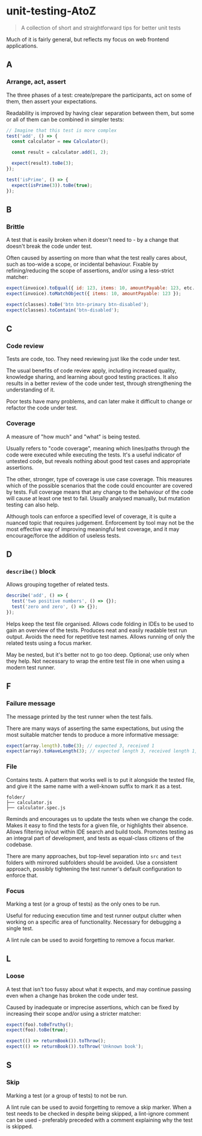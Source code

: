 # unit-testing-AtoZ

> A collection of short and straightforward tips for better unit tests

Much of it is fairly general, but reflects my focus on web frontend applications.

## A

### Arrange, act, assert

The three phases of a test: create/prepare the participants, act on some of them, then assert your expectations.

Readability is improved by having clear separation between them, but some or all of them can be combined in simpler tests:

```javascript
// Imagine that this test is more complex
test('add', () => {
  const calculator = new Calculator();

  const result = calculator.add(1, 2);

  expect(result).toBe(3);
});

test('isPrime', () => {
  expect(isPrime(3)).toBe(true);
});
```

## B

### Brittle

A test that is easily broken when it doesn't need to - by a change that doesn't break the code under test.

Often caused by asserting on more than what the test really cares about, such as too-wide a scope, or incidental behaviour. Fixable by refining/reducing the scope of assertions, and/or using a less-strict matcher:

```javascript
expect(invoice).toEqual({ id: 123, items: 10, amountPayable: 123, etc... });
expect(invoice).toMatchObject({ items: 10, amountPayable: 123 });

expect(classes).toBe('btn btn-primary btn-disabled');
expect(classes).toContain('btn-disabled');
```

## C

### Code review

Tests are code, too. They need reviewing just like the code under test.

The usual benefits of code review apply, including increased quality, knowledge sharing, and learning about good testing practices. It also results in a better review of the code under test, through strengthening the understanding of it.

Poor tests have many problems, and can later make it difficult to change or refactor the code under test.

### Coverage

A measure of "how much" and "what" is being tested.

Usually refers to "code coverage", meaning which lines/paths through the code were executed while executing the tests. It's a useful indicator of untested code, but reveals nothing about good test cases and appropriate assertions.

The other, stronger, type of coverage is use case coverage. This measures which of the possible scenarios that the code could encounter are covered by tests. Full coverage means that any change to the behaviour of the code will cause at least one test to fail. Usually analysed manually, but mutation testing can also help.

Although tools can enforce a specified level of coverage, it is quite a nuanced topic that requires judgement. Enforcement by tool may not be the most effective way of improving meaningful test coverage, and it may encourage/force the addition of useless tests.

## D

### `describe()` block

Allows grouping together of related tests.

```javascript
describe('add', () => {
  test('two positive numbers', () => {});
  test('zero and zero', () => {});
});
```

Helps keep the test file organised. Allows code folding in IDEs to be used to gain an overview of the tests. Produces neat and easily readable test run output. Avoids the need for repetitive test names. Allows running of only the related tests using a focus marker.

May be nested, but it's better not to go too deep. Optional; use only when they help. Not necessary to wrap the entire test file in one when using a modern test runner.

## F

### Failure message

The message printed by the test runner when the test fails.

There are many ways of asserting the same expectations, but using the most suitable matcher tends to produce a more informative message:

```javascript
expect(array.length).toBe(3); // expected 3, received 1
expect(array).toHaveLength(3); // expected length 3, received length 1, array: ['apple']
```

### File

Contains tests. A pattern that works well is to put it alongside the tested file, and give it the same name with a well-known suffix to mark it as a test.

```
folder/
├── calculator.js
├── calculator.spec.js
```

Reminds and encourages us to update the tests when we change the code. Makes it easy to find the tests for a given file, or highlights their absence. Allows filtering in/out within IDE search and build tools. Promotes testing as an integral part of development, and tests as equal-class citizens of the codebase.

There are many approaches, but top-level separation into `src` and `test` folders with mirrored subfolders should be avoided. Use a consistent approach, possibly tightening the test runner's default configuration to enforce that.

### Focus

Marking a test (or a group of tests) as the only ones to be run.

Useful for reducing execution time and test runner output clutter when working on a specific area of functionality. Necessary for debugging a single test.

A lint rule can be used to avoid forgetting to remove a focus marker.

## L

### Loose

A test that isn't too fussy about what it expects, and may continue passing even when a change has broken the code under test.

Caused by inadequate or imprecise assertions, which can be fixed by increasing their scope and/or using a stricter matcher:

```javascript
expect(foo).toBeTruthy();
expect(foo).toBe(true);

expect(() => returnBook()).toThrow();
expect(() => returnBook()).toThrow('Unknown book');
```

## S

### Skip

Marking a test (or a group of tests) to not be run.

A lint rule can be used to avoid forgetting to remove a skip marker. When a test needs to be checked in despite being skipped, a lint-ignore comment can be used - preferably preceded with a comment explaining why the test is skipped.
